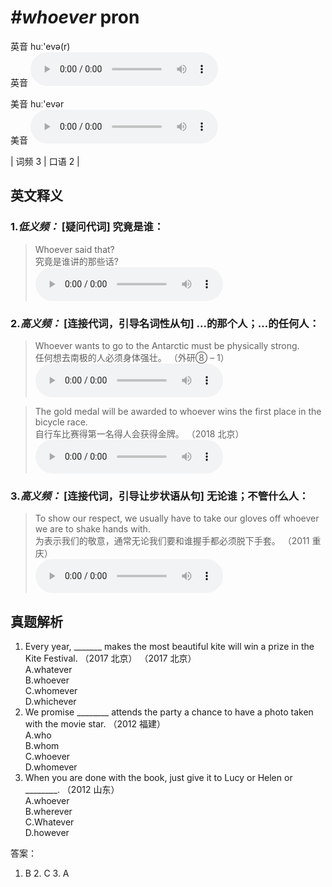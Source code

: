 # ***\#whoever*** pron
英音 huː'evə(r)  
英音
<audio src="./media/whoever-B.aac" controls="controls"></audio>

美音 huː'evər  
美音
<audio src="./media/whoever.aac" controls="controls"></audio>



| 词频 3 | 口语 2 |  

英文释义
---
### 1.*低义频：* **[疑问代词] 究竟是谁：**  

 > Whoever said that?  
 > 究竟是谁讲的那些话?    
<audio src="./media/whoever-bu Whoever said that.aac" controls="controls"></audio>

### 2.*高义频：* **[连接代词，引导名词性从句] ...的那个人；...的任何人：**  

 > Whoever wants to go to the Antarctic must be physically strong.  
 > 任何想去南极的人必须身体强壮。  （外研⑧ – 1）  
<audio src="./media/1-whoever.aac" controls="controls"></audio>

 > The gold medal will be awarded to whoever wins the first place in the bicycle race.  
 > 自行车比赛得第一名得人会获得金牌。  （2018 北京）  
<audio src="./media/The gold medal will be awarded to whoever wins the first place in the bicycle race2_AAC.aac" controls="controls"></audio>

### 3.*高义频：* **[连接代词，引导让步状语从句] 无论谁；不管什么人：**  

 > To show our respect, we usually have to take our gloves off whoever we are to shake hands with.  
 > 为表示我们的敬意，通常无论我们要和谁握手都必须脱下手套。  （2011 重庆）  
<audio src="./media/3-whoever.aac" controls="controls"></audio>


真题解析
---
1. Every year, _______ makes the most beautiful kite will win a prize in the Kite Festival. （2017 北京）  （2017 北京）  
A.whatever  
B.whoever  
C.whomever  
D.whichever  
2. We promise ________ attends the party a chance to have a photo taken with the movie star.  （2012 福建）  
A.who  
B.whom  
C.whoever  
D.whomever  
3. When you are done with the book, just give it to Lucy or Helen or ________.  （2012 山东）  
A.whoever  
B.wherever  
C.Whatever  
D.however  

答案：
1. B  2. C  3. A  

